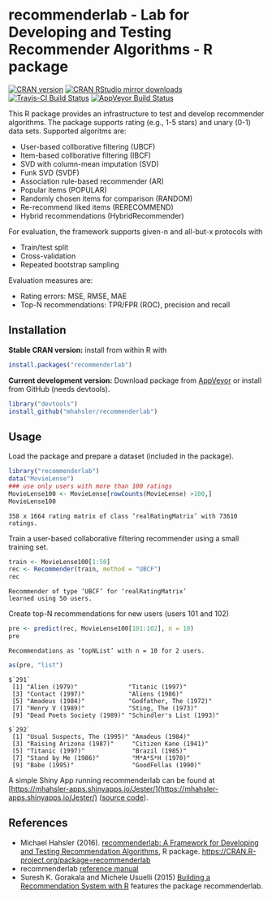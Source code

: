# recommenderlab - Lab for Developing and Testing Recommender Algorithms - R package

[![CRAN version](http://www.r-pkg.org/badges/version/recommenderlab)](https://cran.r-project.org/package=recommenderlab)
[![CRAN RStudio mirror downloads](http://cranlogs.r-pkg.org/badges/recommenderlab)](https://cran.r-project.org/package=recommenderlab)
[![Travis-CI Build Status](https://travis-ci.org/mhahsler/recommenderlab.svg?branch=master)](https://travis-ci.org/mhahsler/recommenderlab)
[![AppVeyor Build Status](https://ci.appveyor.com/api/projects/status/github/mhahsler/recommenderlab?branch=master&svg=true)](https://ci.appveyor.com/project/mhahsler/recommenderlab)

This R package provides an infrastructure to test and develop
    recommender algorithms. The package supports rating (e.g., 1-5 stars) and 
    unary (0-1) data sets. Supported algoritms are:
    
* User-based collborative filtering (UBCF)
* Item-based collborative filtering (IBCF)
* SVD with column-mean imputation (SVD)
* Funk SVD (SVDF)
* Association rule-based recommender (AR)
* Popular items (POPULAR)
* Randomly chosen items for comparison (RANDOM)
* Re-recommend liked items (RERECOMMEND)
* Hybrid recommendations (HybridRecommender)

For evaluation, the framework supports given-n and all-but-x protocols with

* Train/test split
* Cross-validation
* Repeated bootstrap sampling

Evaluation measures are:

* Rating errors: MSE, RMSE, MAE
* Top-N recommendations: TPR/FPR (ROC), precision and recall

## Installation

__Stable CRAN version:__ install from within R with
```R
install.packages("recommenderlab")
```
__Current development version:__ Download package from [AppVeyor](https://ci.appveyor.com/project/mhahsler/recommenderlab/build/artifacts) or install from GitHub (needs devtools).
```R 
library("devtools")
install_github("mhahsler/recommenderlab")
```

## Usage

Load the package and prepare a dataset (included in the package).
```R
library("recommenderlab")
data("MovieLense")
### use only users with more than 100 ratings
MovieLense100 <- MovieLense[rowCounts(MovieLense) >100,]
MovieLense100
```

```
358 x 1664 rating matrix of class ‘realRatingMatrix’ with 73610 ratings.
```

Train a user-based collaborative filtering recommender using a small training set.
```R
train <- MovieLense100[1:50]
rec <- Recommender(train, method = "UBCF")
rec
```

```
Recommender of type ‘UBCF’ for ‘realRatingMatrix’ 
learned using 50 users.
```


Create top-N recommendations for new users (users 101 and 102)
```R
pre <- predict(rec, MovieLense100[101:102], n = 10)
pre
```

```
Recommendations as ‘topNList’ with n = 10 for 2 users. 
```

```R
as(pre, "list")
```

```
$`291`
 [1] "Alien (1979)"              "Titanic (1997)"           
 [3] "Contact (1997)"            "Aliens (1986)"            
 [5] "Amadeus (1984)"            "Godfather, The (1972)"    
 [7] "Henry V (1989)"            "Sting, The (1973)"        
 [9] "Dead Poets Society (1989)" "Schindler's List (1993)"  

$`292`
 [1] "Usual Suspects, The (1995)" "Amadeus (1984)"            
 [3] "Raising Arizona (1987)"     "Citizen Kane (1941)"       
 [5] "Titanic (1997)"             "Brazil (1985)"             
 [7] "Stand by Me (1986)"         "M*A*S*H (1970)"            
 [9] "Babe (1995)"                "GoodFellas (1990)"   
```

A simple Shiny App running recommenderlab can be found at  [https://mhahsler-apps.shinyapps.io/Jester/](https://mhahsler-apps.shinyapps.io/Jester/) 
([source code](https://github.com/mhahsler/recommenderlab/tree/master/Work/apps)). 


## References

* Michael Hahsler (2016). [recommenderlab: A Framework for Developing and
Testing Recommendation Algorithms](https://CRAN.R-project.org/package=recommenderlab/vignettes/recommenderlab.pdf), R package. https://CRAN.R-project.org/package=recommenderlab
* recommenderlab [reference manual](https://CRAN.R-project.org/package=recommenderlab/recommenderlab.pdf)
*  Suresh K. Gorakala and Michele Usuelli (2015) [Building a Recommendation System with R](https://www.amazon.com/Building-Recommendation-System-Suresh-Gorakala/dp/1783554495) features the package recommenderlab.
